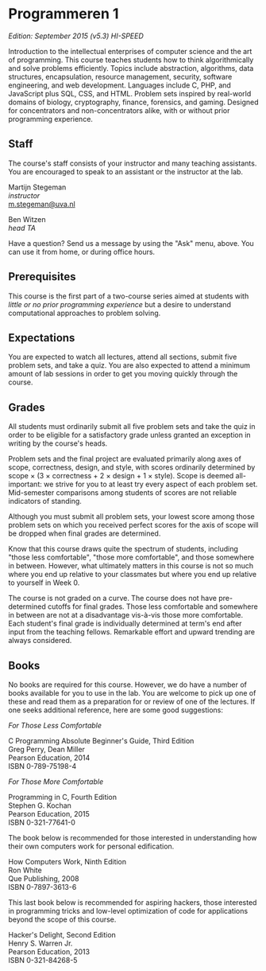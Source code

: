 # Programmeren 1

*Edition: September 2015 (v5.3) HI-SPEED*

Introduction to the intellectual enterprises of computer science and the art of programming. This course teaches students how to think algorithmically and solve problems efficiently. Topics include abstraction, algorithms, data structures, encapsulation, resource management, security, software engineering, and web development. Languages include C, PHP, and JavaScript plus SQL, CSS, and HTML. Problem sets inspired by real-world domains of biology, cryptography, finance, forensics, and gaming. Designed for concentrators and non-concentrators alike, with or without prior programming experience.

## Staff

The course's staff consists of your instructor and many teaching assistants.
You are encouraged to speak to an assistant or the instructor at the lab.

Martijn Stegeman  
*instructor*  
<m.stegeman@uva.nl>

Ben Witzen  
*head TA*

Have a question? Send us a message by using the "Ask" menu, above. You can use it from home, or during office hours.

## Prerequisites

This course is the first part of a two-course series aimed at students with
*little or no prior programming experience* but a desire to understand
computational approaches to problem solving.

## Expectations

You are expected to watch all lectures, attend all sections, submit five
problem sets, and take a quiz. You are also expected to attend a minimum amount
of lab sessions in order to get you moving quickly through the course.

## Grades

All students must ordinarily submit all five problem sets and take the quiz in
order to be eligible for a satisfactory grade unless granted an exception in
writing by the course's heads.

Problem sets and the final project are evaluated primarily along axes of scope,
correctness, design, and style, with scores ordinarily determined by scope × (3
× correctness + 2 × design + 1 × style). Scope is deemed all-important: we
strive for you to at least try every aspect of each problem set. Mid-semester
comparisons among students of scores are not reliable indicators of standing.

Although you must submit all problem sets, your lowest score among those
problem sets on which you received perfect scores for the axis of scope will be
dropped when final grades are determined.

Know that this course draws quite the spectrum of students, including "those
less comfortable", "those more comfortable", and those somewhere in between.
However, what ultimately matters in this course is not so much where you end up
relative to your classmates but where you end up relative to yourself in Week 0.

The course is not graded on a curve. The course does not have pre-determined
cutoffs for final grades. Those less comfortable and somewhere in between are
not at a disadvantage vis-à-vis those more comfortable. Each student's final
grade is individually determined at term's end after input from the teaching
fellows. Remarkable effort and upward trending are always considered.

## Books

No books are required for this course. However, we do have a number of books
available for you to use in the lab. You are welcome to pick up one of
these and read them as a preparation for or review of one of the lectures. If one seeks additional reference, here are some good suggestions:

*For Those Less Comfortable*

C Programming Absolute Beginner's Guide, Third Edition  
Greg Perry, Dean Miller  
Pearson Education, 2014  
ISBN 0-789-75198-4

*For Those More Comfortable*

Programming in C, Fourth Edition  
Stephen G. Kochan  
Pearson Education, 2015  
ISBN 0-321-77641-0

The book below is recommended for those interested in understanding how their
own computers work for personal edification.

How Computers Work, Ninth Edition  
Ron White  
Que Publishing, 2008  
ISBN 0-7897-3613-6

This last book below is recommended for aspiring hackers, those interested in
programming tricks and low-level optimization of code for applications beyond
the scope of this course.

Hacker's Delight, Second Edition  
Henry S. Warren Jr.  
Pearson Education, 2013  
ISBN 0-321-84268-5
